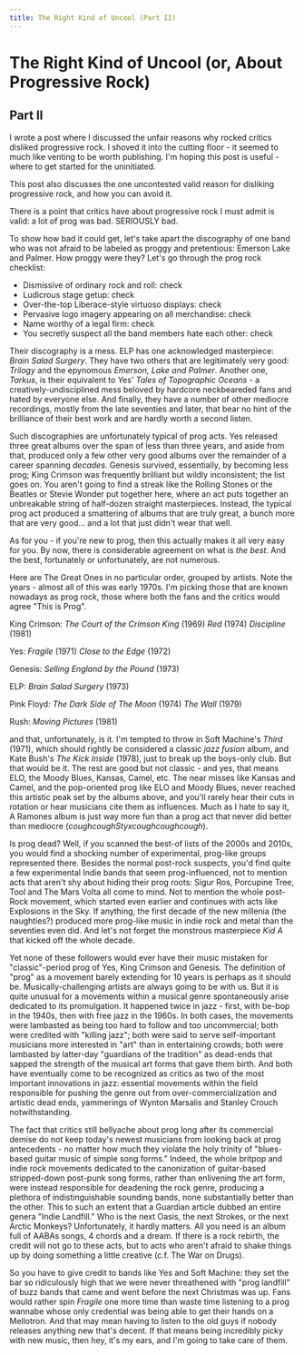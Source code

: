 ```yaml
---
title: The Right Kind of Uncool (Part II)
---
```

# The Right Kind of Uncool (or, About Progressive Rock)
## Part II

I wrote a post where I discussed the unfair reasons why rocked critics disliked
progressive rock. I shoved it into the cutting floor - it seemed to
much like venting to be worth publishing. I'm hoping this post is
useful - where to get started for the uninitiated.

This post also discusses the one uncontested valid reason for
disliking progressive rock, and how you can avoid it.

There is a point that critics have about progressive rock I must admit is
valid: a lot of prog was bad. SERIOUSLY bad.

To show how bad it could get, let's take apart the discography of one
band who was not afraid to be labeled as proggy and pretentious:
Emerson Lake and Palmer. How proggy were they? Let's go through the
prog rock checklist:

* Dismissive of ordinary rock and roll: check
* Ludicrous stage getup: check
* Over-the-top Liberace-style virtuoso displays: check
* Pervasive logo imagery appearing on all merchandise: check
* Name worthy of a legal firm: check
* You secretly suspect all the band members hate each other: check

Their discography is a mess. ELP has one acknowledged masterpiece:
_Brain Salad Surgery_. They have two others that are legitimately very
good: _Trilogy_ and the epynomous _Emerson, Lake and Palmer_.  Another
one, _Tarkus_, is their equivalent to Yes' _Tales of Topographic
Oceans_ - a creatively-undisciplined mess beloved by hardcore
neckbeareded fans and hated by everyone else. And finally, they have a
number of other mediocre recordings, mostly from the late seventies
and later, that bear no hint of the brilliance of their best work and
are hardly worth a second listen.

Such discographies are unfortunately typical of prog acts. Yes
released three great albums over the span of less than three years,
and aside from that, produced only a few other very good albums over
the remainder of a career spanning *decades*. Genesis survived,
essentially, by becoming less prog; King Crimson was
frequently brilliant but wildly inconsistent; the list
goes on. You aren't going to find a streak like the Rolling Stones or
the Beatles or Stevie Wonder put together here, where an act puts
together an unbreakable string of half-dozen straight
masterpieces. Instead, the typical prog act produced a smattering of
albums that are truly great, a bunch more that are very good... and a
lot that just didn't wear that well.

As for you - if you're new to prog, then this actually makes it all
very easy for you. By now, there is considerable agreement on what is
*the best*. And the best, fortunately or unfortunately, are not
numerous.

Here are The Great Ones in no particular order, grouped by
artists. Note the years - almost all of this was early 1970s. I'm
picking those that are known nowadays as prog rock, those where both
the fans and the critics would agree "This is Prog". 

King Crimson:
_The Court of the Crimson King_ (1969)
_Red_ (1974)
_Discipline_ (1981)

Yes:
_Fragile_ (1971)
_Close to the Edge_ (1972)

Genesis:
_Selling England by the Pound_ (1973)

ELP:
_Brain Salad Surgery_ (1973)

Pink Floyd:
_The Dark Side of The Moon_ (1974)
_The Wall_ (1979)

Rush:
_Moving Pictures_ (1981)

and that, unfortunately, is it. I'm tempted to throw in Soft Machine's
_Third_ (1971), which should rightly be considered a classic _jazz
fusion_ album, and Kate Bush's _The Kick Inside_ (1978), just to break
up the boys-only club. But that would be it. The rest are good but not
classic - and yes, that means ELO, the Moody Blues, Kansas, Camel,
etc. The near misses like Kansas and Camel, and the pop-oriented prog
like ELO and Moody Blues, never reached this artistic peak set by the
albums above, and you'll rarely hear their cuts in rotation or hear
musicians cite them as influences. Much as I hate to say it, A Ramones
album is just way more fun than a prog act that never did better than
mediocre (*coughcoughStyxcoughcoughcough*).

Is prog dead? Well, if you scanned the best-of lists of the 2000s and
2010s, you would find a shocking number of experimental, prog-like
groups represented there. Besides the normal post-rock suspects, you'd
find quite a few experimental Indie bands that seem prog-influenced,
not to mention acts that aren't shy about hiding their prog roots:
Sigur Ros, Porcupine Tree, Tool and The Mars Volta all come to
mind. Not to mention the whole post-Rock movement, which started even
earlier and continues with acts like Explosions in the Sky. If
anything, the first decade of the new millenia (the naughties?)
produced more prog-like music in indie rock and metal than the
seventies even did. And let's not forget the monstrous masterpiece
_Kid A_ that kicked off the whole decade.

Yet none of these followers would ever have their music mistaken for
"classic"-period prog of Yes, King Crimson and Genesis.  The
definition of "prog" as a movement barely extending for 10 years is
perhaps as it should be. Musically-challenging artists are always
going to be with us. But it is quite unusual for a movements within a
musical genre spontaneously arise dedicated to its promulgation. It
happened twice in jazz - first, with be-bop in the 1940s, then with
free jazz in the 1960s. In both cases, the movements were lambasted as
being too hard to follow and too uncommercial; both were credited with
"killing jazz"; both were said to serve self-important musicians more
interested in "art" than in entertaining crowds; both were lambasted
by latter-day "guardians of the tradition" as dead-ends that sapped
the strength of the musical art forms that gave them birth. And both
have eventually come to be recognized as critics as two of the most
important innovations in jazz: essential movements within the field
responsible for pushing the genre out from over-commercialization and
artistic dead ends, yammerings of Wynton Marsalis and Stanley Crouch
notwithstanding.

The fact that critics still bellyache about prog long after its
commercial demise do not keep today's newest musicians from looking
back at prog antecedents - no matter how much they violate the holy
trinity of "blues-based guitar music of simple song forms." Indeed,
the whole britpop and indie rock movements dedicated to the
canonization of guitar-based stripped-down post-punk song forms,
rather than enlivening the art form, were instead responsible for
deadening the rock genre, producing a plethora of indistinguishable
sounding bands, none substantially better than the other. This to such
an extent that a Guardian article dubbed an entire genera "Indie
Landfill."  Who is the next Oasis, the next Strokes, or the next
Arctic Monkeys?  Unfortunately, it hardly matters. All you need is an
album full of AABAs songs, 4 chords and a dream. If there is a rock
rebirth, the credit will not go to these acts, but to acts who aren't
afraid to shake things up by doing something a little creative (c.f. 
The War on Drugs).

So you have to give credit to bands like Yes and Soft Machine:
they set the bar so ridiculously high that we were never threathened
with "prog landfill" of buzz bands that came and went before the next
Christmas was up. Fans would rather spin _Fragile_ one more time than
waste time listening to a prog wannabe whose only credential was being
able to get their hands on a Mellotron. And that may mean having to
listen to the old guys if nobody releases anything new that's
decent. If that means being incredibly picky with new music, then hey,
it's my ears, and I'm going to take care of them.